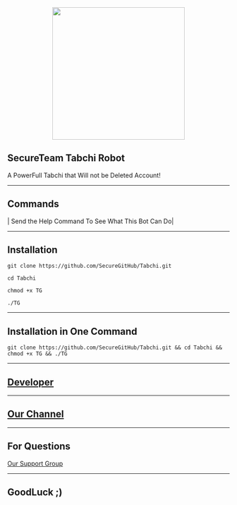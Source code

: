 <div align="center"><a href="https://telegram.me/Secure_Channel"><img src="http://uupload.ir/files/2zt4_photo_2017-09-09_20-30-41.jpg" width="300"></a></div>


## SecureTeam Tabchi Robot

A PowerFull Tabchi that Will not be Deleted Account!

***

## Commands
| Send the Help Command To See What This Bot Can Do|

***

## Installation
```
git clone https://github.com/SecureGitHub/Tabchi.git 

cd Tabchi

chmod +x TG

./TG
```

***
## Installation in One Command
```
git clone https://github.com/SecureGitHub/Tabchi.git && cd Tabchi && chmod +x TG && ./TG
```

***

## [Developer](https://t.me/Pedaret)

***

## [Our Channel](https://t.me/Secure_Channel)

***

## For Questions
   [Our Support Group](https://telegram.me/joinchat/AAAAAEHsNouRrIkbDjR_5w)
***
## GoodLuck ;)
